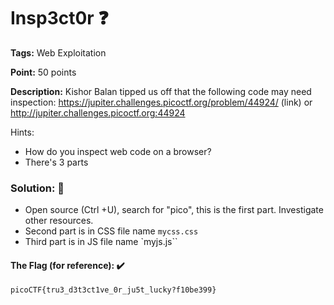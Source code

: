 # Insp3ct0r ❓

**Tags:** Web Exploitation

**Point:** 50 points

**Description:** 
Kishor Balan tipped us off that the following code may need inspection: https://jupiter.challenges.picoctf.org/problem/44924/ (link) or http://jupiter.challenges.picoctf.org:44924

Hints:
- How do you inspect web code on a browser?
- There's 3 parts

### Solution: 💯

- Open source (Ctrl +U), search for "pico", this is the first part. Investigate other resources.
- Second part is in CSS file name `mycss.css`
- Third part is in JS file name `myjs.js``

#### The Flag (for reference): ✔️
```
picoCTF{tru3_d3t3ct1ve_0r_ju5t_lucky?f10be399}
```
